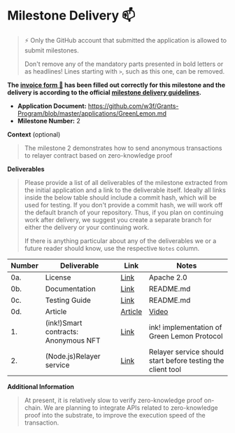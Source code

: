 # Milestone Delivery :mailbox:

> ⚡ Only the GitHub account that submitted the application is allowed to submit milestones. 
> 
> Don't remove any of the mandatory parts presented in bold letters or as headlines! Lines starting with `>`, such as this one, can be removed.

**The [invoice form :pencil:](https://docs.google.com/forms/d/e/1FAIpQLSfmNYaoCgrxyhzgoKQ0ynQvnNRoTmgApz9NrMp-hd8mhIiO0A/viewform) has been filled out correctly for this milestone and the delivery is according to the official [milestone delivery guidelines](https://github.com/w3f/Grants-Program/blob/master/docs/milestone-deliverables-guidelines.md).**  

* **Application Document:** https://github.com/w3f/Grants-Program/blob/master/applications/GreenLemon.md
* **Milestone Number:** 2

**Context** (optional)
> The milestone 2 demonstrates how to send anonymous transactions to relayer contract based on zero-knowledge proof


**Deliverables**
> Please provide a list of all deliverables of the milestone extracted from the initial application and a link to the deliverable itself. Ideally all links inside the below table should include a commit hash, which will be used for testing. If you don't provide a commit hash, we will work off the default branch of your repository. Thus, if you plan on continuing work after delivery, we suggest you create a separate branch for either the delivery or your continuing work. 
> 
> If there is anything particular about any of the deliverables we or a future reader should know, use the respective `Notes` column.

| Number | Deliverable                          | Link                                                                                    | Notes                                                        |
| ------ | ------------------------------------ | --------------------------------------------------------------------------------------- | ------------------------------------------------------------ |
| 0a.    | License                              | [Link](https://github.com/GreenLemonProtocol/ink/blob/main/LICENSE)               | Apache 2.0                                             
| 0b.    | Documentation                        | [Link](https://github.com/GreenLemonProtocol/ink/blob/main/README.md)                    | README.md       
| 0c.    | Testing Guide                        | [Link](https://github.com/GreenLemonProtocol/ink/blob/main/README.md)                    | README.md
| 0d.     | Article                             | [Article](https://medium.com/@wuyahuang/green-lemon-protocol-ii-an-anonymous-nft-solution-917046a8f1ef)| [Video](https://www.youtube.com/watch?v=2cP22UEVMF0)
| 1.     | (ink!)Smart contracts: Anonymous NFT | [Link](https://github.com/GreenLemonProtocol/ink/tree/main/contracts)    | ink! implementation of Green Lemon Protocol
| 2.     | (Node.js)Relayer service	            | [Link](https://github.com/GreenLemonProtocol/ink/blob/main/http/index.js)              | Relayer service should start before testing the client tool
 
**Additional Information**
> At present, it is relatively slow to verify zero-knowledge proof on-chain. We are planning to integrate APIs related to zero-knowledge proof into the substrate, to improve the execution speed of the transaction.
